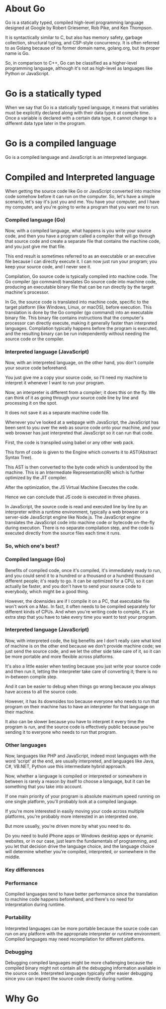 # About Go

Go is a statically typed, compiled high-level programming language designed at Google by Robert Griesemer, Rob Pike, and Ken Thompson.

It is syntactically similar to C, but also has memory safety, garbage collection, structural typing, and CSP-style concurrency. It is often referred to as Golang because of its former domain name, golang.org, but its proper name is Go.

So, in comparison to C++, Go can be classified as a higher-level programming language, although it's not as high-level as languages like Python or JavaScript.

# Go is a statically typed

When we say that Go is a statically typed language, it means that variables must be explicitly declared along with their data types at compile time. Once a variable is declared with a certain data type, it cannot change to a different data type later in the program.

# Go is a compiled language

Go is a compiled language and JavaScript is an interpreted language.

# Compiled and Interpreted language

When getting the source code like Go or JavaScript converted into machine code somehow before it can run on the computer.
So, let's have a simple scenario, let's say it's just you and me. You have your computer, and I have my computer, and you're going to write a program that you want me to run.

### Compiled language (Go)

Now, with a compiled language, what happens is you write your source code, and then you have a program called a compiler that will go through that source code and create a separate file that contains the machine code, and you just give me that file.

This end result is sometimes referred to as an executable or an executive file because I can directly execute it. I can now just run your program; you keep your source code, and I never see it.

Compilation, Go source code is typically compiled into machine code. The Go compiler (go command) translates Go source code into machine code, producing an executable binary file that can be run directly by the target machine's processor.

In Go, the source code is translated into machine code, specific to the target platform (like Windows, Linux, or macOS), before execution. This translation is done by the Go compiler (go command) into an executable binary file.
This binary file contains instructions that the computer's processor can directly execute, making it generally faster than interpreted languages.
Compilation typically happens before the program is executed, and the resulting binary can be run independently without needing the source code or the compiler.

### Interpreted language (JavaScript)

Now, with an interpreted language, on the other hand, you don't compile your source code beforehand.

You just give me a copy your source code, so I'll need my machine to interpret it whenever I want to run your program.

Now, an interpreter is different from a compiler; it does this on the fly. We can think of it as going through your source code line by line and processing it on the spot.

It does not save it as a separate machine code file.

Whenever you've looked at a webpage with JavaScript, the JavaScript has been sent to you over the web as source code onto your machine, and your web browser has just interpreted that JavaScript so it can run that code.

First, the code is transpiled using babel or any other web pack.

This form of code is given to the Engine which converts it to AST(Abstract Syntax Tree).

This AST is then converted to the byte code which is understood by the machine. This is an Intermediate Representation(IR) which is further optimized by the JIT compiler.

After the optimization, the JS Virtual Machine Executes the code.

Hence we can conclude that JS code is executed in three phases.

In JavaScript, the source code is read and executed line by line by an interpreter within a runtime environment, typically a web browser or a server-side JavaScript engine like Node.js.
The JavaScript engine translates the JavaScript code into machine code or bytecode on-the-fly during execution.
There is no separate compilation step, and the code is executed directly from the source files each time it runs.

### So, which one's best?

### Compiled language (Go)

Benefits of compiled code, once it's compiled, it's immediately ready to run, and you could send it to a hundred or a thousand or a hundred thousand different people; it's ready to go. It can be optimized for a CPU, so it can actually be faster, and you don't have to send your source code to everybody, which might be a good thing.

However, the downsides are if I compile it on a PC, that executable file won't work on a Mac.
In fact, it often needs to be compiled separately for different kinds of CPUs.
And when you're writing code to compile, it's an extra step that you have to take every time you want to test your program.

### Interpreted language (JavaScript)

Now, with interpreted code, the big benefits are I don't really care what kind of machine is on the other end because we don't provide machine code; we just send the source code, and we let the other side take care of it, so it can be more portable and more flexible across platforms.

It's also a little easier when testing because you just write your source code and then run it, letting the interpreter take care of converting it; there is no in-between compile step.

And it can be easier to debug when things go wrong because you always have access to all the source code.

However, it has its downsides too because everyone who needs to run that program on their machine has to have an interpreter for that language on their machine.

It also can be slower because you have to interpret it every time the program is run, and the source code is effectively public because you're sending it to everyone who needs to run that program.

### Other languages

Now, languages like PHP and JavaScript, indeed most languages with the word 'script' at the end, are usually interpreted, and languages like Java, C#, VB.NET, Python use this intermediate hybrid approach.

Now, whether a language is compiled or interpreted or somewhere in between is rarely a reason by itself to choose a language, but it can be something that you take into account.

If one main priority of your program is absolute maximum speed running on one single platform, you'll probably look at a compiled language.

If you're more interested in easily moving your code across multiple platforms, you're probably more interested in an interpreted one.

But more usually, you're driven more by what you need to do.

Do you need to build iPhone apps or Windows desktop apps or dynamic websites, or in our case, just learn the fundamentals of programming, and you let that decision drive the language choice, and the language choice will determine whether you're compiled, interpreted, or somewhere in the middle.

### Key differences

### Performance

Compiled languages tend to have better performance since the translation to machine code happens beforehand, and there's no need for interpretation during runtime.

### Portability

Interpreted languages can be more portable because the source code can run on any platform with the appropriate interpreter or runtime environment. Compiled languages may need recompilation for different platforms.

### Debugging

Debugging compiled languages might be more challenging because the compiled binary might not contain all the debugging information available in the source code. Interpreted languages typically offer easier debugging since you can inspect the source code directly during runtime.

# Why Go
